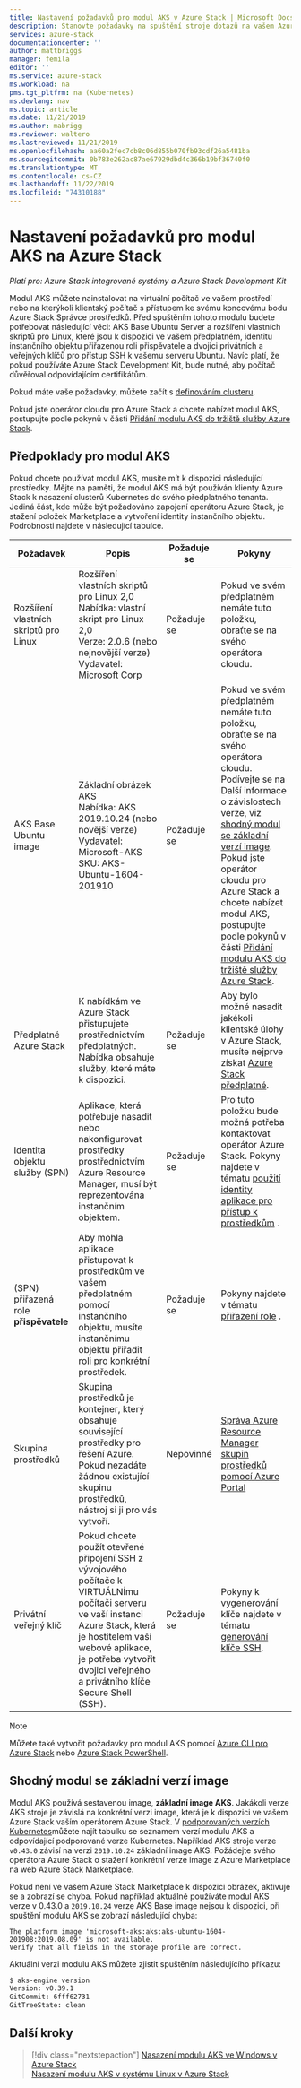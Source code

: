 ```yaml
---
title: Nastavení požadavků pro modul AKS v Azure Stack | Microsoft Docs
description: Stanovte požadavky na spuštění stroje dotazů na vašem Azure Stack.
services: azure-stack
documentationcenter: ''
author: mattbriggs
manager: femila
editor: ''
ms.service: azure-stack
ms.workload: na
pms.tgt_pltfrm: na (Kubernetes)
ms.devlang: nav
ms.topic: article
ms.date: 11/21/2019
ms.author: mabrigg
ms.reviewer: waltero
ms.lastreviewed: 11/21/2019
ms.openlocfilehash: aa60a2fec7cb8c06d855b070fb93cdf26a5481ba
ms.sourcegitcommit: 0b783e262ac87ae67929dbd4c366b19bf36740f0
ms.translationtype: MT
ms.contentlocale: cs-CZ
ms.lasthandoff: 11/22/2019
ms.locfileid: "74310188"
---
```

# <a name="set-up-the-prerequisites-for-the-aks-engine-on-azure-stack"></a>Nastavení požadavků pro modul AKS na Azure Stack

*Platí pro: Azure Stack integrované systémy a Azure Stack Development Kit*

Modul AKS můžete nainstalovat na virtuální počítač ve vašem prostředí nebo na kterýkoli klientský počítač s přístupem ke svému koncovému bodu Azure Stack Správce prostředků. Před spuštěním tohoto modulu budete potřebovat následující věci: AKS Base Ubuntu Server a rozšíření vlastních skriptů pro Linux, které jsou k dispozici ve vašem předplatném, identitu instančního objektu přiřazenou roli přispěvatele a dvojici privátních a veřejných klíčů pro přístup SSH k vašemu serveru Ubuntu. Navíc platí, že pokud používáte Azure Stack Development Kit, bude nutné, aby počítač důvěřoval odpovídajícím certifikátům.

Pokud máte vaše požadavky, můžete začít s [definováním clusteru](azure-stack-kubernetes-aks-engine-deploy-cluster.md).

Pokud jste operátor cloudu pro Azure Stack a chcete nabízet modul AKS, postupujte podle pokynů v části [Přidání modulu AKS do tržiště služby Azure Stack](../operator/azure-stack-aks-engine.md).

## <a name="prerequisites-for-the-aks-engine"></a>Předpoklady pro modul AKS

Pokud chcete používat modul AKS, musíte mít k dispozici následující prostředky. Mějte na paměti, že modul AKS má být používán klienty Azure Stack k nasazení clusterů Kubernetes do svého předplatného tenanta. Jediná část, kde může být požadováno zapojení operátoru Azure Stack, je stažení položek Marketplace a vytvoření identity instančního objektu. Podrobnosti najdete v následující tabulce.

| Požadavek | Popis | Požaduje se | Pokyny |
| --- | --- | --- | --- |
| Rozšíření vlastních skriptů pro Linux | Rozšíření vlastních skriptů pro Linux 2,0<br>Nabídka: vlastní skript pro Linux 2,0<br>Verze: 2.0.6 (nebo nejnovější verze)<br>Vydavatel: Microsoft Corp | Požaduje se | Pokud ve svém předplatném nemáte tuto položku, obraťte se na svého operátora cloudu. |
| AKS Base Ubuntu image | Základní obrázek AKS<br>Nabídka: AKS<br> 2019.10.24 (nebo novější verze)<br>Vydavatel: Microsoft-AKS<br>SKU: AKS-Ubuntu-1604-201910 | Požaduje se | Pokud ve svém předplatném nemáte tuto položku, obraťte se na svého operátora cloudu. Podívejte se na Další informace o závislostech verze, viz [shodný modul se základní verzí image](#matching-engine-to-base-image-version).<br> Pokud jste operátor cloudu pro Azure Stack a chcete nabízet modul AKS, postupujte podle pokynů v části [Přidání modulu AKS do tržiště služby Azure Stack](../operator/azure-stack-aks-engine.md). |
| Předplatné Azure Stack | K nabídkám ve Azure Stack přistupujete prostřednictvím předplatných. Nabídka obsahuje služby, které máte k dispozici. | Požaduje se | Aby bylo možné nasadit jakékoli klientské úlohy v Azure Stack, musíte nejprve získat [Azure Stack předplatné](https://docs.microsoft.com/azure-stack/user/azure-stack-subscribe-services). |
| Identita objektu služby (SPN) |  Aplikace, která potřebuje nasadit nebo nakonfigurovat prostředky prostřednictvím Azure Resource Manager, musí být reprezentována instančním objektem. | Požaduje se | Pro tuto položku bude možná potřeba kontaktovat operátor Azure Stack.  Pokyny najdete v tématu [použití identity aplikace pro přístup k prostředkům](https://docs.microsoft.com/azure-stack/operator/azure-stack-create-service-principals) . |
| (SPN) přiřazená role **přispěvatele** | Aby mohla aplikace přistupovat k prostředkům ve vašem předplatném pomocí instančního objektu, musíte instančnímu objektu přiřadit roli pro konkrétní prostředek. | Požaduje se | Pokyny najdete v tématu [přiřazení role](https://docs.microsoft.com/azure-stack/operator/azure-stack-create-service-principals#assign-a-role) . |
| Skupina prostředků | Skupina prostředků je kontejner, který obsahuje související prostředky pro řešení Azure. Pokud nezadáte žádnou existující skupinu prostředků, nástroj si ji pro vás vytvoří. | Nepovinné | [Správa Azure Resource Manager skupin prostředků pomocí Azure Portal](https://docs.microsoft.com/azure/azure-resource-manager/manage-resource-groups-portal) |
| Privátní veřejný klíč | Pokud chcete použít otevřené připojení SSH z vývojového počítače k VIRTUÁLNÍmu počítači serveru ve vaší instanci Azure Stack, která je hostitelem vaší webové aplikace, je potřeba vytvořit dvojici veřejného a privátního klíče Secure Shell (SSH). | Požaduje se | Pokyny k vygenerování klíče najdete v tématu [generování klíče SSH](https://docs.microsoft.com/azure-stack/user/azure-stack-dev-start-howto-ssh-public-key).|

> [!Note]  
> Můžete také vytvořit požadavky pro modul AKS pomocí [Azure CLI pro Azure Stack](https://docs.microsoft.com/azure-stack/user/azure-stack-version-profiles-azurecli2) nebo [Azure Stack PowerShell](https://docs.microsoft.com/azure-stack/operator/azure-stack-powershell-install).

## <a name="matching-engine-to-base-image-version"></a>Shodný modul se základní verzí image

Modul AKS používá sestavenou image, **základní image AKS**. Jakákoli verze AKS stroje je závislá na konkrétní verzi image, která je k dispozici ve vašem Azure Stack vaším operátorem Azure Stack. V [podporovaných verzích Kubernetes](https://github.com/Azure/aks-engine/blob/master/docs/topics/azure-stack.md#supported-kubernetes-versions)můžete najít tabulku se seznamem verzí modulu AKS a odpovídající podporované verze Kubernetes. Například AKS stroje verze `v0.43.0` závisí na verzi `2019.10.24` základní image AKS. Požádejte svého operátora Azure Stack o stažení konkrétní verze image z Azure Marketplace na web Azure Stack Marketplace.

Pokud není ve vašem Azure Stack Marketplace k dispozici obrázek, aktivuje se a zobrazí se chyba. Pokud například aktuálně používáte modul AKS verze v 0.43.0 a `2019.10.24` verze AKS Base image nejsou k dispozici, při spuštění modulu AKS se zobrazí následující chyba: 

```Text  
The platform image 'microsoft-aks:aks:aks-ubuntu-1604-201908:2019.08.09' is not available. 
Verify that all fields in the storage profile are correct.
```

Aktuální verzi modulu AKS můžete zjistit spuštěním následujícího příkazu:

```bash  
$ aks-engine version
Version: v0.39.1
GitCommit: 6fff62731
GitTreeState: clean
```

## <a name="next-steps"></a>Další kroky

> [!div class="nextstepaction"]
> [Nasazení modulu AKS ve Windows v Azure Stack](azure-stack-kubernetes-aks-engine-deploy-windows.md)  
> [Nasazení modulu AKS v systému Linux v Azure Stack](azure-stack-kubernetes-aks-engine-deploy-linux.md)